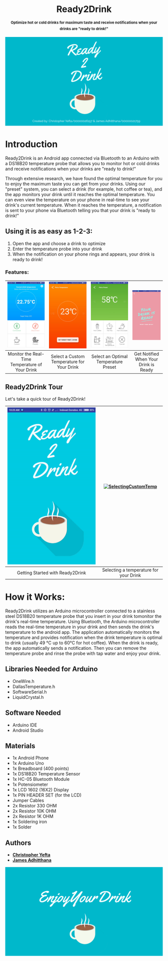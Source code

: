 <h1 align="center">
    Ready2Drink
</h1>
<p align="center">
<sup>
<b>Optimize hot or cold drinks for maximum taste and receive notifications when your drinks are "ready to drink!"</b>
</sup>
</p>

![hello-ready2drink](https://raw.githubusercontent.com/jamesadhitthana/Ready2Drink/master/Screenshots/ready2drink-title.png)

# Introduction
Ready2Drink is an Android app connected via Bluetooth to an Arduino with a DS18B20 temperature probe that allows you to monitor hot or cold drinks and receive notifications when your drinks are "ready to drink!"

Through extensive research, we have found the optimal temperature for you to enjoy the maximum taste you can get from your drinks. Using our "preset" system, you can select a drink (for example, hot coffee or tea), and the app monitors your drink until it reaches the optimal temperature. You can even view the temperature on your phone in real-time to see your drink's current temperature. When it reaches the temperature, a notification is sent to your phone via Bluetooth telling you that your drink is "ready to drink!"


## Using it is as easy as 1-2-3:
1. Open the app and choose a drink to optimize
2. Enter the temperature probe into your drink
3. When the notification on your phone rings and appears, your drink is ready to drink!

### Features:

| [![MonitoringTemp](https://raw.githubusercontent.com/jamesadhitthana/Ready2Drink/master/Screenshots/ready2drink-1monitoring.png)](https://github.com/jamesadhitthana/)  | [![SelectingCustomTemp](https://raw.githubusercontent.com/jamesadhitthana/Ready2Drink/master/Screenshots/ready2drink-2customtemp.png)](https://github.com/jamesadhitthana/)  | [![SelectingPresets](https://raw.githubusercontent.com/jamesadhitthana/Ready2Drink/master/Screenshots/ready2drink-3preset.png)](https://github.com/jamesadhitthana/) | [![ReadyNotif](https://raw.githubusercontent.com/jamesadhitthana/Ready2Drink/master/Screenshots/ready2drink-4readynotification.png)](https://github.com/jamesadhitthana/) |
|:---:|:---:|:---:|:---:|
| Monitor the Real-Time Temperature of Your Drink | Select a Custom Temperature for Your Drink | Select an Optimal Temperature Preset | Get Notified When Your Drink is Ready |





## Ready2Drink Tour

Let's take a quick tour of Ready2Drink!

| [![MonitoringTemp](https://raw.githubusercontent.com/jamesadhitthana/Ready2Drink/master/Screenshots/ready2drink-demo-onboarding.gif)](https://github.com/jamesadhitthana/)  | [![SelectingCustomTemp](https://raw.githubusercontent.com/jamesadhitthana/Ready2Drink/master/Screenshots/ready2drink-demo-selectingatemp.gif)](https://github.com/jamesadhitthana/)  |
|:---:|:---:|
| Getting Started with Ready2Drink | Selecting a temperature for your Drink |

# How it Works:
Ready2Drink utilizes an Arduino microcontroller connected to a stainless steel DS18B20 temperature probe that you insert in your drink tomonitor the drink's real-time temperature. Using Bluetooth, the Arduino microcontroller reads the real-time temperature in your drink and then sends the drink's temperature to the android app. The application automatically monitors the temperature and provides notification when the drink temperature is optimal to drink (usually 49 °C up to 60°C for hot coffee). When the drink is ready, the app automatically sends a notification. Then you can remove the temperature probe and rinse the probe with tap water and enjoy your drink.

## Libraries Needed for Arduino
- OneWire.h
- DallasTemperature.h
- SoftwareSerial.h
- LiquidCrystal.h

## Software Needed
- Arduino IDE
- Android Studio

## Materials
- 1x Android Phone
- 1x Arduino Uno
- 1x Breadboard (400 points)
- 1x DS18B20 Temperature Sensor
- 1x HC-05 Bluetooth Module
- 1x Potensiometer
- 1x LCD 1602 (16X2) Display
- 1x PIN HEADER SET (for the LCD)
- Jumper Cables
- 2x Resistor 330 OHM
- 2x Resistor 10K OHM
- 2x Resistor 1K OHM
- 1x Soldering iron
- 1x Solder

## Authors

* **[Christopher Yefta](https://github.com/ChrisYef)**
* **[James Adhitthana](https://github.com/jamesadhitthana/)**

![james-yefta](https://raw.githubusercontent.com/jamesadhitthana/Ready2Drink/master/Screenshots/ready2drink-end.png)
